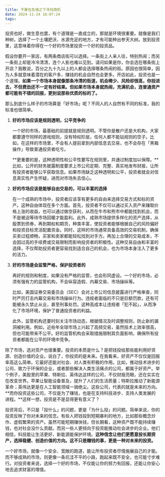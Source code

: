 ```yaml
---
title: 不要在危墙之下寻找商机
date: 2024-11-24 16:07:24
tags:
---
```



投资也好，做生意也罢，有个道理是一直成立的，那就是环境很重要。就像是我们种树，选择了一个土壤肥沃、水源充足的地方，才有可能种出参天大树。放到投资里，这意味着你得在一个好的市场里投资一个好的投资品。

假设你要开一家店，有两条商店街可以选择。一条街上人来人往，特别热闹；而另一条街上却是冷冷清清，连个人影也难以见到。请问如果是你，你会选在哪条街上开店？我敢说，百分之九十九以上的人都会选择哪条热闹的街。原因也很简单，因为人多就意味着潜在的客户多，赚钱的机会自然也会更多。开店如此，投资也是一个道理。**如果一个市场本身就像那条冷清的街道，机会稀少、风险却很高，你投进去，不但费劲还不一定有好结果。但如果市场本身就热闹，充满机会，连普通资产都可能有不错的回报，更别说那些优质的标的了。**

那么到底什么样子的市场算是「好市场」呢？不同人的人自然有不同的标准，我的标准也很简单。

1. **好的市场应该是规则透明，公平竞争的**

   一个好的市场，最基础的前提就是规则透明。不管你是散户还是大机构，大家都要遵守同样的游戏规则，没有特权阶层，任何人都不能钻规则的空子。比如，在这样的市场里，不会有人提前拿到内部信息去交易，也不会存在「黑箱操作」导致普通投资者吃亏。

   **更重要的是，这种透明性和公平性要写在规则里，并通过制度加以保障。**比如，公开的财务披露制度要求上市公司定期、完整、真实地发布财报，让所有投资者能够公平获取信息。如果市场缺乏这种透明和公平，投资者就会对信息真实性产生怀疑，进而对市场失去信心。

2. **好的市场应该是能够自由交易的，可以丰富的选择**

   在一个成熟的市场中，投资者应该享有更多的自由来选择交易方式和标的资产。这种自由体现在多个方面。首先，投资者不仅可以通过买入资产来赚取价格上涨的收益，也可以通过做空获利，从而在牛市和熊市中都能找到机会，而不是被迫等待市场回暖才能盈利。此外，成熟市场提供多样化的资产选择，从股票到债券，再到期权和期货，种类丰富，使投资者能够根据自己的风险偏好和投资目标灵活配置资金。同时，这样的市场通常具备高效的交易机制，确保买卖过程顺畅，买家和卖家都能轻松找到对手方。再加上合理的交易成本，不会因过高的手续费或交易限制而影响投资者的积极性。这种交易自由和丰富的选择，不仅帮助投资者更容易找到适合自己的机会，也为市场本身注入了更多的活力。

3. **好的市场是会监管严格，保护投资者的**

   再好的规则和制度，如果没有严格的监管，也会形同虚设。一个好的市场，必须有强有力的监管机构，不会纵容造假、内幕交易、市场操纵等。

   比如，美国证券交易委员会（SEC）会对上市公司信息披露进行严格审查，同时严厉打击内幕交易和市场操纵行为。违规者面临的不只是巨额罚款，还有可能被永久禁止从业，甚至刑事处罚。这种高成本让违规者「犯不起」，从而净化了市场环境，保护了普通投资者的利益。

   此外，监管机构还要时刻关注市场动态，根据情况及时调整规则，防止新的漏洞被利用。例如，近些年全球市场上兴起了高频交易，虽然技术上效率很高，但也可能带来不公平。好的监管机构会采取措施限制其负面影响，确保所有投资者都能在公平的环境中竞争。

除了市场，选对资产也很重要。投资的本质是什么？是把钱投给那些能利用好资源、创造价值的企业。说白了，你投资的是未来。在我看来，好资产不仅仅是回报率高这么简单。它最好还能对社会、对人类有积极的作用。比如，推动技术进步的公司、致力于环保的企业，或者那些解决人类生活痛点的公司，都属于好资产。举个例子，美股里的苹果、特斯拉、英伟达这样的公司，不仅财报亮眼，还在实实在在改变世界。苹果让智能设备普及，提升了人们的生活质量；特斯拉推动了新能源革命；英伟达更是在人工智能领域一骑绝尘。这些公司，代表的就是未来的方向。**而你投资这些公司，不仅是为了赚钱，也是在支持科技进步、支持人类发展的进程。**这样一想，投资是不是显得更有意义了？

投资背后，不只是「投什么」的问题，更是「为什么投」的问题。简单来说，你的投资反映了你对未来的信念。有些人把钱投到短期暴利的地方，比如那些概念炒作、虚假繁荣的资产。虽然可能短期赚快钱，但长期看，这种资产既不能持续赚钱，也对社会没什么贡献。而另一些人更倾向于投资能推动社会进步的企业。他们相信，科技能让生活更好，新能源能保护环境。**这种信念让他们更愿意投长期资产，选择稳健、创造价值的方向。这不只是赚钱的事，更是一种对未来的投资。**

一个好市场，就像一个安全、宽敞的跑道，能让所有投资者尽情施展自己的才能。而不够成熟的市场，则更像一条坑洼不平的小路，跑起来既不安全，也可能寸步难行。对投资者来说，选择一个好的市场，不仅能让你的努力有回报，还能让你安心地去追求财富的增值。
